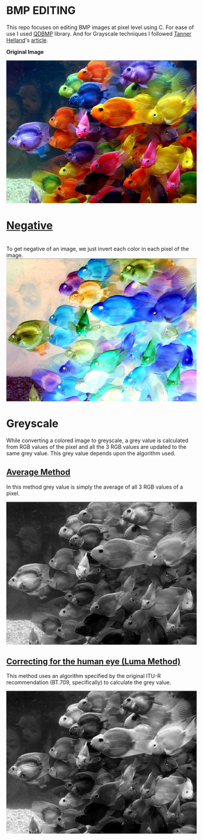 # BMP EDITING

This repo focuses on editing BMP images at pixel level using C. For ease of use I used <a href="http://qdbmp.sourceforge.net/">QDBMP</a> library. And for Grayscale techniques I followed <a href="https://github.com/tannerhelland">Tanner Helland</a>'s <a href="http://www.tannerhelland.com/3643/grayscale-image-algorithm-vb6/">article</a>.

<b>Original Image</b>

![fish.bmp](src/Inputs/fish.bmp?raw=true "Fish.bmp")

<a href="https://github.com/SRIpandu1729/BMP-EDITING/blob/50ad32632ec124878991ebb7e5ee40563ed929fe/src/mian.c#L18"><h1>Negative</h1></a><br>To get negative of an image, we just invert each color in each pixel of the image.</br>
![fish_neg.bmp](src/Outputs/fish_neg.bmp?raw=true "Fish Negative.bmp")

<h1>Greyscale</h1>
While converting a colored image to greyscale, a grey value is calculated from RGB values of the pixel and all the 3 RGB values are updated to the same grey value. This grey value depends upon the algorithm used.
<h2><a href="https://github.com/SRIpandu1729/BMP-EDITING/blob/50ad32632ec124878991ebb7e5ee40563ed929fe/src/mian.c#L29">Average Method</a></h2>
In this method grey value is simply the average of all 3 RGB values of a pixel.

![fish_avg.bmp](src/Outputs/fish_avg.bmp?raw=true "Fish Average.bmp")

<h2><a href="https://github.com/SRIpandu1729/BMP-EDITING/blob/50ad32632ec124878991ebb7e5ee40563ed929fe/src/mian.c#L42">Correcting for the human eye (Luma Method)</a></h2>
This method uses an algorithm specified by the original ITU-R recommendation (BT.709, specifically) to calculate the grey value.

![fish_luma.bmp](src/Outputs/fish_luma.bmp?raw=true "Fish Luma.bmp")
